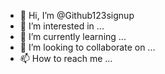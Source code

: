 - 👋 Hi, I’m @Github123signup
- 👀 I’m interested in ...
- 🌱 I’m currently learning ...
- 💞️ I’m looking to collaborate on ...
- 📫 How to reach me ...

<!---
Github123signup/Github123signup is a ✨ special ✨ repository because its `README.md` (this file) appears on your GitHub profile.
You can click the Preview link to take a look at your changes.
--->
